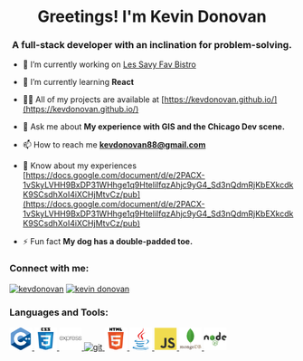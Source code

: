 <h1 align="center">Greetings! I'm Kevin Donovan</h1>
<h3 align="center">A full-stack developer with an inclination for problem-solving.</h3>

- 🔭 I’m currently working on [Les Savy Fav Bistro](https://github.com/KevDonovan/restraurant)

- 🌱 I’m currently learning **React**

- 👨‍💻 All of my projects are available at [https://kevdonovan.github.io/](https://kevdonovan.github.io/)

- 💬 Ask me about **My experience with GIS and the Chicago Dev scene.**

- 📫 How to reach me **kevdonovan88@gmail.com**

- 📄 Know about my experiences [https://docs.google.com/document/d/e/2PACX-1vSkyLVHH9BxDP31WHhge1q9HtelilfqzAhjc9yG4_Sd3nQdmRjKbEXkcdkK9SCsdhXoI4iXCHjMtvCz/pub](https://docs.google.com/document/d/e/2PACX-1vSkyLVHH9BxDP31WHhge1q9HtelilfqzAhjc9yG4_Sd3nQdmRjKbEXkcdkK9SCsdhXoI4iXCHjMtvCz/pub)

- ⚡ Fun fact **My dog has a double-padded toe.**

<h3 align="left">Connect with me:</h3>
<p align="left">
<a href="https://codepen.io/kevdonovan" target="blank"><img align="center" src="https://raw.githubusercontent.com/rahuldkjain/github-profile-readme-generator/master/src/images/icons/Social/codepen.svg" alt="kevdonovan" height="30" width="40" /></a>
<a href="https://linkedin.com/in/kevin donovan" target="blank"><img align="center" src="https://raw.githubusercontent.com/rahuldkjain/github-profile-readme-generator/master/src/images/icons/Social/linked-in-alt.svg" alt="kevin donovan" height="30" width="40" /></a>
</p>

<h3 align="left">Languages and Tools:</h3>
<p align="left"> <a href="https://www.w3schools.com/cpp/" target="_blank" rel="noreferrer"> <img src="https://raw.githubusercontent.com/devicons/devicon/master/icons/cplusplus/cplusplus-original.svg" alt="cplusplus" width="40" height="40"/> </a> <a href="https://www.w3schools.com/css/" target="_blank" rel="noreferrer"> <img src="https://raw.githubusercontent.com/devicons/devicon/master/icons/css3/css3-original-wordmark.svg" alt="css3" width="40" height="40"/> </a> <a href="https://expressjs.com" target="_blank" rel="noreferrer"> <img src="https://raw.githubusercontent.com/devicons/devicon/master/icons/express/express-original-wordmark.svg" alt="express" width="40" height="40"/> </a> <a href="https://git-scm.com/" target="_blank" rel="noreferrer"> <img src="https://www.vectorlogo.zone/logos/git-scm/git-scm-icon.svg" alt="git" width="40" height="40"/> </a> <a href="https://www.w3.org/html/" target="_blank" rel="noreferrer"> <img src="https://raw.githubusercontent.com/devicons/devicon/master/icons/html5/html5-original-wordmark.svg" alt="html5" width="40" height="40"/> </a> <a href="https://www.java.com" target="_blank" rel="noreferrer"> <img src="https://raw.githubusercontent.com/devicons/devicon/master/icons/java/java-original.svg" alt="java" width="40" height="40"/> </a> <a href="https://developer.mozilla.org/en-US/docs/Web/JavaScript" target="_blank" rel="noreferrer"> <img src="https://raw.githubusercontent.com/devicons/devicon/master/icons/javascript/javascript-original.svg" alt="javascript" width="40" height="40"/> </a> <a href="https://www.mongodb.com/" target="_blank" rel="noreferrer"> <img src="https://raw.githubusercontent.com/devicons/devicon/master/icons/mongodb/mongodb-original-wordmark.svg" alt="mongodb" width="40" height="40"/> </a> <a href="https://nodejs.org" target="_blank" rel="noreferrer"> <img src="https://raw.githubusercontent.com/devicons/devicon/master/icons/nodejs/nodejs-original-wordmark.svg" alt="nodejs" width="40" height="40"/> </a> </p>

